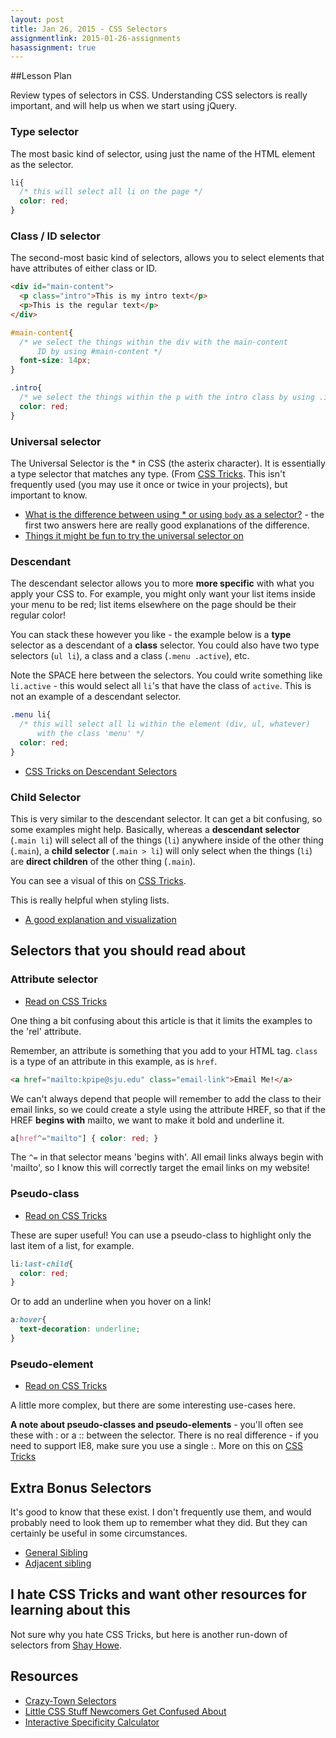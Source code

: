 ```yaml
---
layout: post
title: Jan 26, 2015 - CSS Selectors
assignmentlink: 2015-01-26-assignments
hasassignment: true
---
```


##Lesson Plan

Review types of selectors in CSS.  Understanding CSS selectors is really important, and will help us when we start using jQuery.

### Type selector
  The most basic kind of selector, using just the name of the HTML element as the selector.
  
  ```css
  li{
    /* this will select all li on the page */
    color: red;
  }
  ```

### Class / ID selector
  The second-most basic kind of selectors, allows you to select elements that have attributes of either class or ID.
  
  ```html
  <div id="main-content">
    <p class="intro">This is my intro text</p>
    <p>This is the regular text</p>
  </div>
  ```
  
  ```css
  #main-content{
    /* we select the things within the div with the main-content 
        ID by using #main-content */
    font-size: 14px;
  }
  
  .intro{
    /* we select the things within the p with the intro class by using .intro */
    color: red;
  }
  ```

### Universal selector 
  The Universal Selector is the * in CSS (the asterix character). It is essentially a type selector that matches any type. (From [CSS Tricks]((http://css-tricks.com/almanac/selectors/u/universal/)).  This isn't frequently used (you may use it once or twice in your projects), but important to know.
  
  - [What is the difference between using * or using `body` as a selector?](http://programmers.stackexchange.com/questions/178049/css-use-universal-selector-vs-html-or-body-selector) - the first two answers here are really good explanations of the difference.
  - [Things it might be fun to try the universal selector on](http://css-tricks.com/things-it-might-be-funuseful-to-try-the-universal-selector-on/)

### Descendant

  The descendant selector allows you to more **more specific** with what you apply your CSS to.  For example, you might only want your list items inside your menu to be red; list items elsewhere on the page should be their regular color!
  
  You can stack these however you like - the example below is a **type** selector as a descendant of a **class** selector.  You could also have two type selectors (`ul li`), a class and a class (`.menu .active`), etc.

  Note the SPACE here between the selectors.  You could write something like `li.active` - this would select all `li`'s that have the class of `active`.  This is not an example of a descendant selector.
  
  ```css
  .menu li{
    /* this will select all li within the element (div, ul, whatever) 
        with the class 'menu' */
    color: red;
  }
  ```
  
  - [CSS Tricks on Descendant Selectors](http://css-tricks.com/almanac/selectors/d/descendant/)
  
### Child Selector

This is very similar to the descendant selector.  It can get a bit confusing, so some examples might help.  Basically, whereas a **descendant selector** (`.main li`) will select all of the things (`li`) anywhere inside of the other thing (`.main`), a **child selector** (`.main > li`) will only select when the things (`li`) are  **direct children** of the other thing (`.main`).

You can see a visual of this on [CSS Tricks](http://css-tricks.com/almanac/selectors/c/child/).

This is really helpful when styling lists.

- [A good explanation and visualization](http://css-tricks.com/child-and-sibling-selectors/)

## Selectors that you should read about

### Attribute selector 

  - [Read on CSS Tricks](http://css-tricks.com/almanac/selectors/a/attribute/)

  One thing a bit confusing about this article is that it limits the examples to the 'rel' attribute.
  
  Remember, an attribute is something that you add to your HTML tag.  `class` is a type of an attribute in this example, as is `href`.
  
  ```html
  <a href="mailto:kpipe@sju.edu" class="email-link">Email Me!</a>
  ```
  
  We can't always depend that people will remember to add the class to their email links, so we could create a style using the attribute HREF, so that if the HREF **begins with** mailto, we want to make it bold and underline it.
  
  ```css
  a[href^="mailto"] { color: red; }
  ```
  
  The `^=` in that selector means 'begins with'.  All email links always begin with 'mailto', so I know this will correctly target the email links on my website!
  
### Pseudo-class

- [Read on CSS Tricks](http://css-tricks.com/pseudo-class-selectors/)

These are super useful!  You can use a pseudo-class to highlight only the last item of a list, for example.

```css
li:last-child{
  color: red;  
}
```

Or to add an underline when you hover on a link!

```css
a:hover{
  text-decoration: underline;  
}
```

### Pseudo-element

- [Read on CSS Tricks](http://css-tricks.com/pseudo-element-roundup/)

A little more complex, but there are some interesting use-cases here.

**A note about pseudo-classes and pseudo-elements** - you'll often see these with : or a :: between the selector.  There is no real difference - if you need to support IE8, make sure you use a single :.  More on this on [CSS Tricks](http://css-tricks.com/almanac/selectors/a/after-and-before/)

## Extra Bonus Selectors

It's good to know that these exist.  I don't frequently use them, and would probably need to look them up to remember what they did.  But they can certainly be useful in some circumstances.

- [General Sibling](http://css-tricks.com/almanac/selectors/g/general-sibling/)
- [Adjacent sibling](http://css-tricks.com/almanac/selectors/a/adjacent-sibling/)

## I hate CSS Tricks and want other resources for learning about this

Not sure why you hate CSS Tricks, but here is another run-down of selectors from [Shay Howe](http://learn.shayhowe.com/advanced-html-css/complex-selectors/).


## Resources

- [Crazy-Town Selectors](http://css-tricks.com/crazy-town-selectors/)
- [Little CSS Stuff Newcomers Get Confused About](http://css-tricks.com/little-css-stuff-newcomers-get-confused-about/)
- [Interactive Specificity Calculator](http://specificity.keegan.st/)